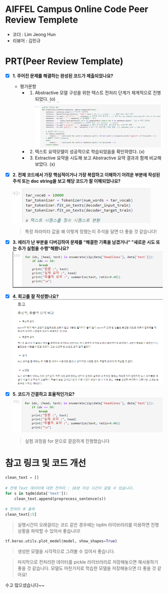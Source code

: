 # AIFFEL Campus Online Code Peer Review Templete
- 코더 : Lim Jeong Hun
- 리뷰어 : 김민규


# PRT(Peer Review Template)
- [x]  **1. 주어진 문제를 해결하는 완성된 코드가 제출되었나요?**
    - 평가문항
        - 1. Abstractive 모델 구성을 위한 텍스트 전처리 단계가 체계적으로 진행되었다. (o)   
          ![1번 루브릭](캡처1.png)
        - 2. 텍스트 요약모델이 성공적으로 학습되었음을 확인하였다. (x)
        - 3. Extractive 요약을 시도해 보고 Abstractive 요약 결과과 함께 비교해 보았다. (x)
            
- [x]  **2. 전체 코드에서 가장 핵심적이거나 가장 복잡하고 이해하기 어려운 부분에 작성된 
주석 또는 doc string을 보고 해당 코드가 잘 이해되었나요?**
    ![주석 빠져있는 부분](캡처2.png)
    > 특정 파라미터 값을 왜 이렇게 정했는지 주석을 달면 더 좋을 것 같습니다!
        
- [x]  **3. 에러가 난 부분을 디버깅하여 문제를 “해결한 기록을 남겼거나” 
”새로운 시도 또는 추가 실험을 수행”해봤나요?**
    ![실험기록](캡처3.png)

        
- [x]  **4. 회고를 잘 작성했나요?**
    ![작성한 회고](캡처4.png)

- [x]  **5. 코드가 간결하고 효율적인가요?**
    ![for문을 활용한 회고](캡처5.png)
    > 실험 과정을 for 문으로 깔끔하게 진행했습니다

# 참고 링크 및 코드 개선
```python
clean_text = []

# 전체 Text 데이터에 대한 전처리 : 10분 이상 시간이 걸릴 수 있습니다. 
for s in tqdm(data['text']):
    clean_text.append(preprocess_sentence(s))

# 전처리 후 출력
clean_text[:5]
```
> 실행시간이 오래걸리는 코드 같은 경우에는 tqdm 라이브러리를 이용하면 진행상황을 파악할 수 있어서 좋습니다!

```python
tf.keras.utils.plot_model(model, show_shapes=True)
```
> 생성한 모델을 시각적으로 그려볼 수 있어서 좋습니다.

> 마지막으로 전처리한 데이터를 pickle 라이브러리로 저장해놓으면 재사용하기 좋을 것 같습니다.
> 모델도 마찬가지로 학습한 모델을 저장해놓으면 더 좋을 것 같아요!

수고 많으셨습니다~~
